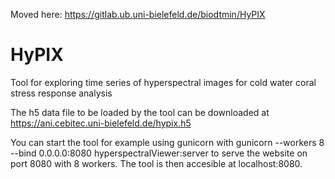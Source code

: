 Moved here: https://gitlab.ub.uni-bielefeld.de/biodtmin/HyPIX

# HyPIX
Tool for exploring time series of hyperspectral images for cold water coral stress response analysis


The h5 data file to be loaded by the tool can be downloaded at https://ani.cebitec.uni-bielefeld.de/hypix.h5


You can start the tool for example using gunicorn with gunicorn --workers 8 --bind 0.0.0.0:8080 hyperspectralViewer:server to serve the website on port 8080 with 8 workers. The tool is then accesible at localhost:8080.
